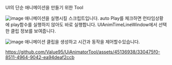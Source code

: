 UI의 단순 애니메이션을 만들기 위한 Tool

![image](https://github.com/Value95/UiAnimatorTool/assets/45136938/0b641b07-ecee-44ca-8cb8-bdb9f81d884f)
애니메이션을 실행시킬 스크립트입니다.
auto Play를 체크하면 런타임상황에 play함수를 실행하지 않아도 바로 실행합니다.
UIAnimTimeLineWindow에서 선택한 클립 정보를 보여줍니다.

![image](https://github.com/Value95/UiAnimatorTool/assets/45136938/30b99f13-84a4-45d8-baf8-276cac9b80d0)
애니메이션 클립을 생성하고 시간과 동작을 제어할수있습니다.


https://github.com/Value95/UiAnimatorTool/assets/45136938/330475f0-8511-4964-9042-ea94deaf2ccb
